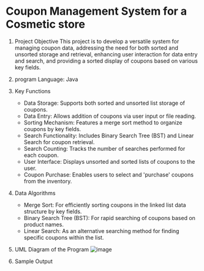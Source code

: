 # Coupon Management System for a Cosmetic store

1. Project Objective
   This project is to develop a versatile system for managing coupon data, addressing the need for both sorted and unsorted storage and retrieval, enhancing user interaction for data entry and search, and providing a sorted display of coupons based on various key fields.

2. program Language: Java

3. Key Functions
   - Data Storage: Supports both sorted and unsorted list storage of coupons.
   - Data Entry: Allows addition of coupons via user input or file reading.
   - Sorting Mechanism: Features a merge sort method to organize coupons by key fields.
   - Search Functionality: Includes Binary Search Tree (BST) and Linear Search for coupon retrieval.
   - Search Counting: Tracks the number of searches performed for each coupon.
   - User Interface: Displays unsorted and sorted lists of coupons to the user.
   - Coupon Purchase: Enables users to select and 'purchase' coupons from the inventory.
  
4. Data Algorithms
   - Merge Sort: For efficiently sorting coupons in the linked list data structure by key fields.
   - Binary Search Tree (BST): For rapid searching of coupons based on product names.
   - Linear Search: As an alternative searching method for finding specific coupons within the list.

5. UML Diagram of the Program
   ![image](https://github.com/jennakwak/Coupon-Management-System/assets/159206625/de565896-0ba2-4e12-8753-6bc211c8c9d8)

5. Sample Output
   
